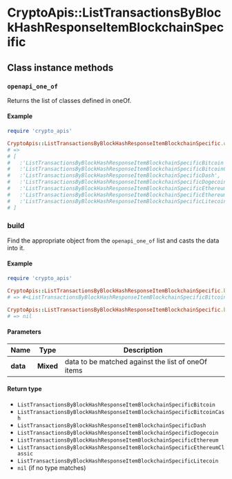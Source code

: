 # CryptoApis::ListTransactionsByBlockHashResponseItemBlockchainSpecific

## Class instance methods

### `openapi_one_of`

Returns the list of classes defined in oneOf.

#### Example

```ruby
require 'crypto_apis'

CryptoApis::ListTransactionsByBlockHashResponseItemBlockchainSpecific.openapi_one_of
# =>
# [
#   :'ListTransactionsByBlockHashResponseItemBlockchainSpecificBitcoin',
#   :'ListTransactionsByBlockHashResponseItemBlockchainSpecificBitcoinCash',
#   :'ListTransactionsByBlockHashResponseItemBlockchainSpecificDash',
#   :'ListTransactionsByBlockHashResponseItemBlockchainSpecificDogecoin',
#   :'ListTransactionsByBlockHashResponseItemBlockchainSpecificEthereum',
#   :'ListTransactionsByBlockHashResponseItemBlockchainSpecificEthereumClassic',
#   :'ListTransactionsByBlockHashResponseItemBlockchainSpecificLitecoin'
# ]
```

### build

Find the appropriate object from the `openapi_one_of` list and casts the data into it.

#### Example

```ruby
require 'crypto_apis'

CryptoApis::ListTransactionsByBlockHashResponseItemBlockchainSpecific.build(data)
# => #<ListTransactionsByBlockHashResponseItemBlockchainSpecificBitcoin:0x00007fdd4aab02a0>

CryptoApis::ListTransactionsByBlockHashResponseItemBlockchainSpecific.build(data_that_doesnt_match)
# => nil
```

#### Parameters

| Name | Type | Description |
| ---- | ---- | ----------- |
| **data** | **Mixed** | data to be matched against the list of oneOf items |

#### Return type

- `ListTransactionsByBlockHashResponseItemBlockchainSpecificBitcoin`
- `ListTransactionsByBlockHashResponseItemBlockchainSpecificBitcoinCash`
- `ListTransactionsByBlockHashResponseItemBlockchainSpecificDash`
- `ListTransactionsByBlockHashResponseItemBlockchainSpecificDogecoin`
- `ListTransactionsByBlockHashResponseItemBlockchainSpecificEthereum`
- `ListTransactionsByBlockHashResponseItemBlockchainSpecificEthereumClassic`
- `ListTransactionsByBlockHashResponseItemBlockchainSpecificLitecoin`
- `nil` (if no type matches)

